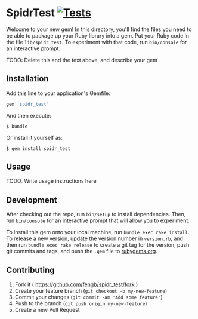 # SpidrTest [![Tests][tests-img]][tests-url]

Welcome to your new gem! In this directory, you'll find the files you need to be able to package up your Ruby library into a gem. Put your Ruby code in the file `lib/spidr_test`. To experiment with that code, run `bin/console` for an interactive prompt.

TODO: Delete this and the text above, and describe your gem

## Installation

Add this line to your application's Gemfile:

```ruby
gem 'spidr_test'
```

And then execute:

    $ bundle

Or install it yourself as:

    $ gem install spidr_test

## Usage

TODO: Write usage instructions here

## Development

After checking out the repo, run `bin/setup` to install dependencies. Then, run `bin/console` for an interactive prompt that will allow you to experiment.

To install this gem onto your local machine, run `bundle exec rake install`. To release a new version, update the version number in `version.rb`, and then run `bundle exec rake release` to create a git tag for the version, push git commits and tags, and push the `.gem` file to [rubygems.org](https://rubygems.org).

## Contributing

1. Fork it ( https://github.com/fengb/spidr_test/fork )
2. Create your feature branch (`git checkout -b my-new-feature`)
3. Commit your changes (`git commit -am 'Add some feature'`)
4. Push to the branch (`git push origin my-new-feature`)
5. Create a new Pull Request

[tests-img]: https://img.shields.io/travis/fengb/nvst.svg?style=flat-square
[tests-url]: https://travis-ci.org/fengb/nvst
